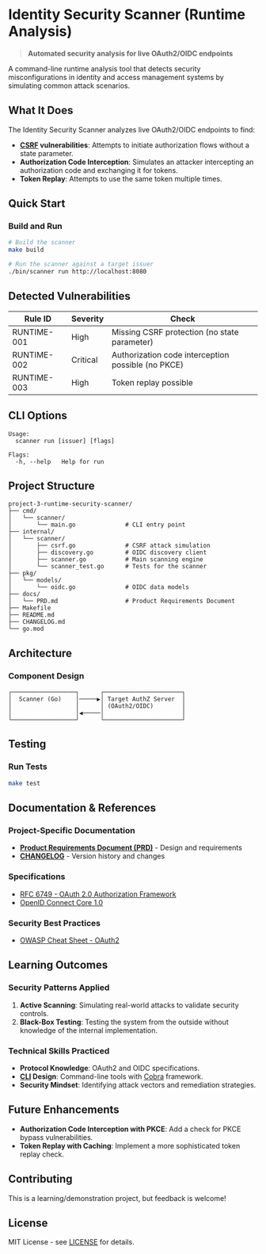 # Identity Security Scanner (Runtime Analysis)

> **Automated security analysis for live OAuth2/OIDC endpoints**

A command-line runtime analysis tool that detects security misconfigurations in identity and access management systems by simulating common attack scenarios.

## What It Does

The Identity Security Scanner analyzes live OAuth2/OIDC endpoints to find:

- **[CSRF](https://owasp.org/www-community/attacks/csrf) vulnerabilities**: Attempts to initiate authorization flows without a state parameter.
- **Authorization Code Interception**: Simulates an attacker intercepting an authorization code and exchanging it for tokens.
- **Token Replay**: Attempts to use the same token multiple times.

## Quick Start

### Build and Run

```bash
# Build the scanner
make build

# Run the scanner against a target issuer
./bin/scanner run http://localhost:8080
```

## Detected Vulnerabilities

| Rule ID | Severity | Check |
|---------|----------|-------|
| RUNTIME-001 | High | Missing CSRF protection (no state parameter) |
| RUNTIME-002 | Critical | Authorization code interception possible (no PKCE) |
| RUNTIME-003 | High | Token replay possible |

## CLI Options

```
Usage:
  scanner run [issuer] [flags]

Flags:
  -h, --help   Help for run
```

## Project Structure

```
project-3-runtime-security-scanner/
├── cmd/
│   └── scanner/
│       └── main.go              # CLI entry point
├── internal/
│   └── scanner/
│       ├── csrf.go              # CSRF attack simulation
│       ├── discovery.go         # OIDC discovery client
│       ├── scanner.go           # Main scanning engine
│       └── scanner_test.go      # Tests for the scanner
├── pkg/
│   └── models/
│       └── oidc.go              # OIDC data models
├── docs/
│   └── PRD.md                   # Product Requirements Document
├── Makefile
├── README.md
├── CHANGELOG.md
└── go.mod
```

## Architecture

### Component Design

```
┌──────────────────┐      ┌──────────────────────┐
│  Scanner (Go)    │─────▶│ Target AuthZ Server  │
│                  │      │ (OAuth2/OIDC)        │
│                  │◀─────│                      │
└──────────────────┘      └──────────────────────┘
```

## Testing

### Run Tests

```bash
make test
```

## Documentation & References

### Project-Specific Documentation
- **[Product Requirements Document (PRD)](docs/PRD.md)** - Design and requirements
- **[CHANGELOG](CHANGELOG.md)** - Version history and changes

### Specifications
- [RFC 6749 - OAuth 2.0 Authorization Framework](https://tools.ietf.org/html/rfc6749)
- [OpenID Connect Core 1.0](https://openid.net/specs/openid-connect-core-1_0.html)

### Security Best Practices
- [OWASP Cheat Sheet - OAuth2](https://cheatsheetseries.owasp.org/cheatsheets/OAuth2_Cheat_Sheet.html)

## Learning Outcomes

### Security Patterns Applied

1.  **Active Scanning**: Simulating real-world attacks to validate security controls.
2.  **Black-Box Testing**: Testing the system from the outside without knowledge of the internal implementation.

### Technical Skills Practiced

- **Protocol Knowledge**: OAuth2 and OIDC specifications.
- **[CLI](https://en.wikipedia.org/wiki/Command-line_interface) Design**: Command-line tools with [Cobra](https://cobra.dev/) framework.
- **Security Mindset**: Identifying attack vectors and remediation strategies.

## Future Enhancements

- **Authorization Code Interception with PKCE**: Add a check for PKCE bypass vulnerabilities.
- **Token Replay with Caching**: Implement a more sophisticated token replay check.

## Contributing

This is a learning/demonstration project, but feedback is welcome!

## License

MIT License - see [LICENSE](../LICENSE) for details.
